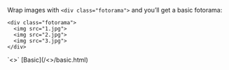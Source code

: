 Wrap images with `<div class="fotorama">` and you’ll get a basic fotorama:

	<div class="fotorama">
	  <img src="1.jpg">
	  <img src="2.jpg">
	  <img src="3.jpg">
	</div>

<p class="after-pre">`<>` [Basic](/<>/basic.html)</p>